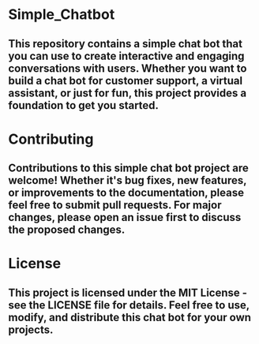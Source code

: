 # Simple_Chatbot


## This repository contains a simple chat bot that you can use to create interactive and engaging conversations with users. Whether you want to build a chat bot for customer support, a virtual assistant, or just for fun, this project provides a foundation to get you started.

# Contributing
## Contributions to this simple chat bot project are welcome! Whether it's bug fixes, new features, or improvements to the documentation, please feel free to submit pull requests. For major changes, please open an issue first to discuss the proposed changes.

# License
## This project is licensed under the MIT License - see the LICENSE file for details. Feel free to use, modify, and distribute this chat bot for your own projects.
